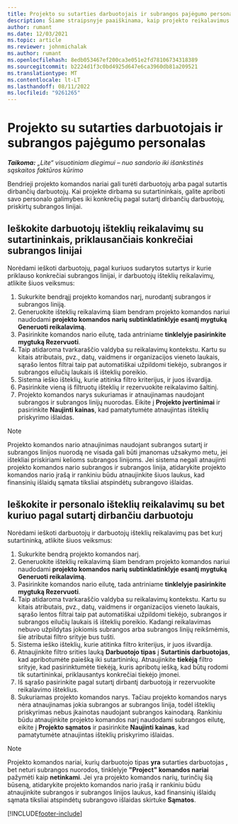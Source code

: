 ```yaml
---
title: Projekto su sutarties darbuotojais ir subrangos pajėgumo personalas
description: Šiame straipsnyje paaiškinama, kaip projekto reikalavimus galima įdarbinti naudojant sutartininkus arba subrangovų pajėgumus programoje "Microsoft"Dynamics 365 Project Operations.
author: rumant
ms.date: 12/03/2021
ms.topic: article
ms.reviewer: johnmichalak
ms.author: rumant
ms.openlocfilehash: 8edb053467ef200ca3e051e2fd78106734318389
ms.sourcegitcommit: b2224d1f3c0bd4925d647e6ca3960db81a209521
ms.translationtype: MT
ms.contentlocale: lt-LT
ms.lasthandoff: 08/11/2022
ms.locfileid: "9261265"
---
```

# <a name="staffing-a-project-with-contract-workers-and-subcontracted-capacity"></a>Projekto su sutarties darbuotojais ir subrangos pajėgumo personalas

_**Taikoma:** „Lite“ visuotiniam diegimui – nuo sandorio iki išankstinės sąskaitos faktūros kūrimo_

Bendrieji projekto komandos nariai gali turėti darbuotojų arba pagal sutartis dirbančių darbuotojų. Kai projekte dirbama su sutartininkais, galite apriboti savo personalo galimybes iki konkrečių pagal sutartį dirbančių darbuotojų, priskirtų subrangos linijai. 

## <a name="search-for-staff-resource-requirements-with-contract-workers-that-belong-to-a-specific-subcontract-line"></a>Ieškokite darbuotojų išteklių reikalavimų su sutartininkais, priklausančiais konkrečiai subrangos linijai

Norėdami ieškoti darbuotojų, pagal kuriuos sudarytos sutartys ir kurie priklauso konkrečiai subrangos linijai, ir darbuotojų išteklių reikalavimų, atlikite šiuos veiksmus:

1. Sukurkite bendrąjį projekto komandos narį, nurodantį subrangos ir subrangos liniją.
2. Generuokite išteklių reikalavimą šiam bendram projekto komandos nariui naudodami **projekto komandos narių subtinklatinklyje esantį mygtuką Generuoti reikalavimą**.
3. Pasirinkite komandos nario eilutę, tada antriniame **tinklelyje pasirinkite mygtuką Rezervuoti**. 
4. Taip atidaroma tvarkaraščio valdyba su reikalavimų kontekstu. Kartu su kitais atributais, pvz., datų, vaidmens ir organizacijos vieneto laukais, sąrašo lentos filtrai taip pat automatiškai užpildomi tiekėjo, subrangos ir subrangos eilučių laukais iš išteklių poreikio.
5. Sistema ieško išteklių, kurie atitinka filtro kriterijus, ir juos išvardija. 
6. Pasirinkite vieną iš filtruotų išteklių ir rezervuokite reikalavimo šaltinį. 
7. Projekto komandos narys sukuriamas ir atnaujinamas naudojant subrangos ir subrangos linijų nuorodas. Eikite į **Projekto įvertinimai** ir pasirinkite **Naujinti kainas**, kad pamatytumėte atnaujintas išteklių priskyrimo išlaidas. 

> [!NOTE]
> Projekto komandos nario atnaujinimas naudojant subrangos sutartį ir subrangos linijos nuorodą ne visada gali būti įmanomas užsakymo metu, jei ištekliai priskiriami kelioms subrangos linijoms. Jei sistema negali atnaujinti projekto komandos nario subrangos ir subrangos linija, atidarykite projekto komandos nario įrašą ir rankiniu būdu atnaujinkite šiuos laukus, kad finansinių išlaidų sąmata tiksliai atspindėtų subrangovo išlaidas.

## <a name="search-for-and-staff-resource-requirements-with-any-contract-worker"></a>Ieškokite ir personalo išteklių reikalavimų su bet kuriuo pagal sutartį dirbančiu darbuotoju

Norėdami ieškoti darbuotojų ir darbuotojų išteklių reikalavimų pas bet kurį sutartininką, atlikite šiuos veiksmus:

1. Sukurkite bendrą projekto komandos narį.
2. Generuokite išteklių reikalavimą šiam bendram projekto komandos nariui naudodami **projekto komandos narių subtinklatinklyje esantį mygtuką Generuoti reikalavimą**.
3. Pasirinkite komandos nario eilutę, tada antriniame **tinklelyje pasirinkite mygtuką Rezervuoti**. 
4. Taip atidaroma tvarkaraščio valdyba su reikalavimų kontekstu. Kartu su kitais atributais, pvz., datų, vaidmens ir organizacijos vieneto laukais, sąrašo lentos filtrai taip pat automatiškai užpildomi tiekėjo, subrangos ir subrangos eilučių laukais iš išteklių poreikio. Kadangi reikalavimas nebuvo užpildytas jokiomis subrangos arba subrangos linijų reikšmėmis, šie atributai filtro srityje bus tušti.
5. Sistema ieško išteklių, kurie atitinka filtro kriterijus, ir juos išvardija.
6. Atnaujinkite filtro srities lauką **Darbuotojo tipas** į **Sutartinis darbuotojas**, kad apribotumėte paiešką iki sutartininkų. Atnaujinkite **tiekėją** filtro srityje, kad pasirinktumėte tiekėją, kuris apribotų iešką, kad būtų rodomi tik sutartininkai, priklausantys konkrečiai tiekėjo įmonei.
7. Iš sąrašo pasirinkite pagal sutartį dirbantį darbuotoją ir rezervuokite reikalavimo išteklius.
8. Sukuriamas projekto komandos narys. Tačiau projekto komandos narys nėra atnaujinamas jokia subrangos ar subrangos linija, todėl išteklių priskyrimas nebus įkainotas naudojant subrangos kainodarą. Rankiniu būdu atnaujinkite projekto komandos narį naudodami subrangos eilutę, eikite į **Projekto sąmatos** ir pasirinkite **Naujinti kainas**, kad pamatytumėte atnaujintas išteklių priskyrimo išlaidas.

> [!NOTE]
> Projekto komandos nariai, kurių darbuotojo tipas **yra** sutarties darbuotojas **,** bet neturi subrangos nuorodos, tinklelyje **"Project" komandos nariai** pažymėti kaip **netinkami**. Jei yra projekto komandos narių, turinčių šią būseną, atidarykite projekto komandos nario įrašą ir rankiniu būdu atnaujinkite subrangos ir subrangos linijos laukus, kad finansinių išlaidų sąmata tiksliai atspindėtų subrangovo išlaidas skirtuke **Sąmatos**. 


[!INCLUDE[footer-include](../../includes/footer-banner.md)]
